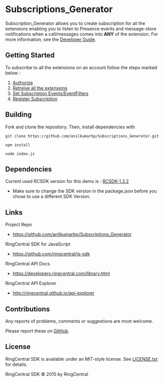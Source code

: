 
Subscriptions_Generator
=======================

Subscription_Generator allows you to create subscription for all the extensions enabling you to listen to Presence events and message-store notifications when a call/messages comes into **ANY** of the extension. For more information, see the 
[Developer Guide](https://developer.ringcentral.com/api-docs/latest/index.html#!#Notifications.html).

## Getting Started

To subscribe to all the extensions on an account follow the steps marked below :

1. [Authorize](http://ringcentral.github.io/api-explorer/#!/Authentication/oauth_token_post)
2. [Retreive all the extensions](http://ringcentral.github.io/api-explorer/#!/Account_and_Extension_Information/v1_0_account__accountId__extension_get)
3. [Set Subscription Events/EventFilters](http://ringcentral.github.io/api-explorer/#!/Notifications/v1_0_subscription_post)
4. [Register Subscription](http://ringcentral.github.io/api-explorer/#!/Notifications/v1_0_subscription_post)


## Building

Fork and clone the repository. Then, install dependencies with

```
git clone https://github.com/anilkumarbp/Subscriptions_Generator.git
```
```
npm install
```
```
node index.js
```

## Dependencies

Current used RCSDK version for this demo is :
[RCSDK-1.3.2](https://github.com/ringcentral/ringcentral-js/tree/1.3.2)
* Make sure to change the SDK version in the package.json before you chose to use a different SDK Version.


## Links

Project Repo

* https://github.com/anilkumarbp/Subscriptions_Generator

RingCentral SDK for JavaScript

* https://github.com/ringcentral/js-sdk

RingCentral API Docs

* https://developers.ringcentral.com/library.html

RingCentral API Explorer

* http://ringcentral.github.io/api-explorer

## Contributions

Any reports of problems, comments or suggestions are most welcome.

Please report these on [GitHub](https://github.com/anilkumarbp/Subscriptions_Generator).

## License

RingCentral SDK is available under an MIT-style license. See [LICENSE.txt](LICENSE.txt) for details.

RingCentral SDK &copy; 2015 by RingCentral
